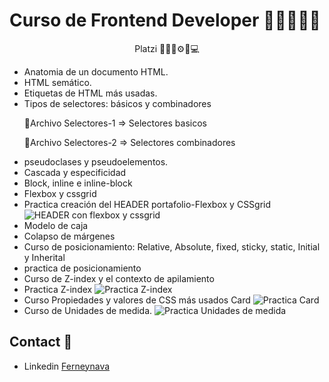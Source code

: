 <h1>Curso de Frontend Developer 👨‍🏫👨‍💻🚀</h1>
<p align='center'> Platzi 👨‍🏫🚀⚙📕💻</p>

- Anatomia de un documento HTML.
- HTML semático. 
- Etiquetas de HTML más usadas.
- Tipos de selectores: básicos y combinadores 
    <p>🥇Archivo Selectores-1 => Selectores basicos </p>
    <p>🥈Archivo Selectores-2 => Selectores combinadores </p>
- pseudoclases y pseudoelementos.
- Cascada y especificidad
- Block, inline e inline-block
- Flexbox y cssgrid
- Practica creación del HEADER portafolio-Flexbox y CSSgrid 
![HEADER con flexbox y cssgrid](https://i.ibb.co/xgHDmBj/Captura-de-pantalla-2022-04-10-172020.png)
- Modelo de caja 
- Colapso de márgenes 
- Curso de posicionamiento: Relative, Absolute, fixed, sticky, static, Initial y Inherital
- practica de posicionamiento 
- Curso de Z-index y el contexto de apilamiento
- Practica Z-index
![Practica Z-index](https://i.ibb.co/DgpD5Pg/Captura-de-pantalla-2022-04-17-144840.png)
- Curso Propiedades y valores de CSS más usados Card
![Practica Card](https://i.ibb.co/nbr1JYP/Captura-de-pantalla-2022-04-24-201155.png) 
- Curso de Unidades de medida. 
![Practica Unidades de medida](https://i.ibb.co/DLw0x0H/Captura-de-pantalla-2022-05-01-212553.png) 

## Contact 📧

- Linkedin [Ferneynava](https://www.linkedin.com/in/ferney-alexander-nava-trujillo-0478a8118/)